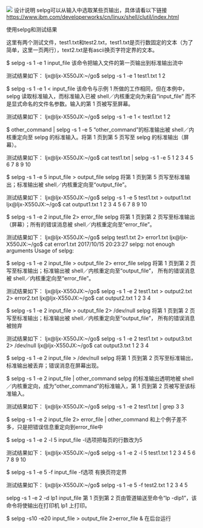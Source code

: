 ![](https://travis-ci.org/ishoping/selpg.svg?branch=master)
设计说明
selpg可以从输入中选取某些页输出，具体请看以下链接
https://www.ibm.com/developerworks/cn/linux/shell/clutil/index.html

使用selpg和测试结果

这里有两个测试文件，test1.txt和test2.txt，test1.txt是页行数固定的文本（为了简单，这里一页两行），text2.txt是有ascii换页字符定界的文本。

$ selpg -s 1 -e 1 input_file
该命令把输入文件的第一页输出到标准输出流中

测试结果如下：
ljx@ljx-X550JX:~/go$ selpg -s 1 -e 1 test1.txt
1
2

$ selpg -s 1 -e 1 < input_file
该命令与示例 1 所做的工作相同，但在本例中，selpg 读取标准输入，而标准输入已被 shell／内核重定向为来自“input_file”
而不是显式命名的文件名参数。输入的第 1 页被写至屏幕。

测试结果如下：
ljx@ljx-X550JX:~/go$ selpg -s 1 -e 1 < test1.txt
1
2

$ other_command | selpg -s 1 -e 5
“other_command”的标准输出被 shell／内核重定向至 selpg 的标准输入。将第 1 页到第 5 页写至 selpg 的标准输出（屏幕）。

测试结果如下：
ljx@ljx-X550JX:~/go$ cat test1.txt | selpg -s 1 -e 5
1
2
3
4
5
6
7
8
9
10

$ selpg -s 1 -e 5 input_file > output_file
selpg 将第 1 页到第 5 页写至标准输出；标准输出被 shell／内核重定向至“output_file”。

测试结果如下：
ljx@ljx-X550JX:~/go$ selpg -s 1 -e 5 test1.txt > output1.txt
ljx@ljx-X550JX:~/go$ cat output1.txt
1
2
3
4
5
6
7
8
9
10

$ selpg -s 1 -e 2 input_file 2> error_file
selpg 将第 1 页到第 2 页写至标准输出（屏幕）；所有的错误消息被 shell／内核重定向至“error_file”。

测试结果如下：
ljx@ljx-X550JX:~/go$ selpg test1.txt 2> error1.txt
ljx@ljx-X550JX:~/go$ cat error1.txt
2017/10/15 20:23:27 selpg: not enough arguments
Usage of selpg:

$ selpg -s 1 -e 2 input_file > output_file 2> error_file
selpg 将第 1 页到第 2 页写至标准输出；标准输出被 shell／内核重定向至“output_file”，
所有的错误消息被 shell／内核重定向至“error_file”。

测试结果如下：
ljx@ljx-X550JX:~/go$ selpg -s 1 -e 2 test1.txt > output2.txt 2> error2.txt
ljx@ljx-X550JX:~/go$ cat output2.txt
1
2
3
4

$ selpg -s 1 -e 2 input_file > output_file 2> /dev/null
selpg 将第 1 页到第 2 页写至标准输出；标准输出被 shell／内核重定向至“output_file”，
所有的错误消息被抛弃

测试结果如下：
ljx@ljx-X550JX:~/go$ selpg -s 1 -e 2 test1.txt > output3.txt 2> /dev/null
ljx@ljx-X550JX:~/go$ cat output3.txt
1
2
3
4

$ selpg -s 1 -e 2 input_file > /dev/null
selpg 将第 1 页到第 2 页写至标准输出，标准输出被丢弃；错误消息在屏幕出现。

$ selpg -s 1 -e 2 input_file | other_command
selpg 的标准输出透明地被 shell／内核重定向，成为“other_command”的标准输入，第 1 页到第 2 页被写至该标准输入。

测试结果如下：
ljx@ljx-X550JX:~/go$ selpg -s 1 -e 2 test1.txt | grep 3
3

$ selpg -s 1 -e 2 input_file 2> error_file | other_command
和上个例子差不多，只是把错误信息重定向到error_file中

$ selpg -s 1 -e 2 -l 5 input_file
-l选项把每页的行数改为5

测试结果如下：
ljx@ljx-X550JX:~/go$ selpg -s 1 -e 2 -l 5 test1.txt
1
2
3
4
5
6
7
8
9
10

$ selpg -s 1 -e 5 -f input_file
-f选项 有换页符定界

测试结果如下：
ljx@ljx-X550JX:~/go$ selpg -s 1 -e 5 -f test2.txt
1
 2
  3
   4
    5

selpg -s 1 -e 2 -d lp1 input_file
第 1 页到第 2 页由管道输送至命令“lp -dlp1”，该命令将使输出在打印机 lp1 上打印。

$ selpg -s10 -e20 input_file > output_file 2>error_file &
在后台运行
